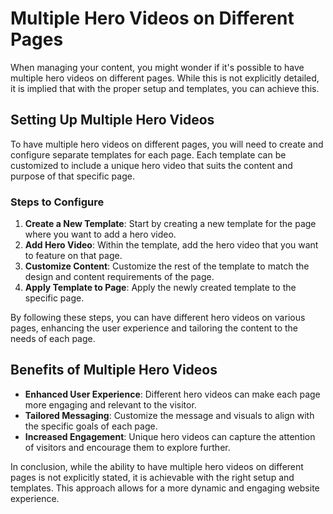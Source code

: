 # Multiple Hero Videos on Different Pages

When managing your content, you might wonder if it's possible to have multiple hero videos on different pages. While this is not explicitly detailed, it is implied that with the proper setup and templates, you can achieve this.

## Setting Up Multiple Hero Videos

To have multiple hero videos on different pages, you will need to create and configure separate templates for each page. Each template can be customized to include a unique hero video that suits the content and purpose of that specific page.

### Steps to Configure
1. **Create a New Template**: Start by creating a new template for the page where you want to add a hero video.
2. **Add Hero Video**: Within the template, add the hero video that you want to feature on that page.
3. **Customize Content**: Customize the rest of the template to match the design and content requirements of the page.
4. **Apply Template to Page**: Apply the newly created template to the specific page.

By following these steps, you can have different hero videos on various pages, enhancing the user experience and tailoring the content to the needs of each page.

## Benefits of Multiple Hero Videos
- **Enhanced User Experience**: Different hero videos can make each page more engaging and relevant to the visitor.
- **Tailored Messaging**: Customize the message and visuals to align with the specific goals of each page.
- **Increased Engagement**: Unique hero videos can capture the attention of visitors and encourage them to explore further.

In conclusion, while the ability to have multiple hero videos on different pages is not explicitly stated, it is achievable with the right setup and templates. This approach allows for a more dynamic and engaging website experience.